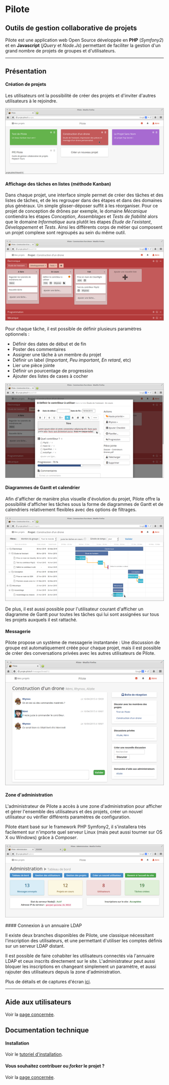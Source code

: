 # Pilote

## Outils de gestion collaborative de projets

Pilote est une application web Open Source développée en **PHP** (_Symfony2_) et en **Javascript** (_jQuery_ et _Node.Js_) permettant de faciliter la gestion d'un grand nombre de projets de groupes et d'utilisateurs.

----

## Présentation

#### Création de projets

Les utilisateurs ont la possibilité de créer des projets et d'inviter d'autres utilisateurs à le rejoindre.

<!-- index-1 --> 
<p align="center">
    <img src="doc/images/index-1.png">
</p>


#### Affichage des tâches en listes (méthode Kanban)

Dans chaque projet, une interface simple permet de créer des tâches et des listes de tâches, et de les regrouper dans des étapes et dans des domaines plus généraux. Un simple glisser-déposer suffit à les réorganiser. Pour ce projet de conception de drônes par exemple, le domaine _Mécanique_ contiendra les étapes _Conception_, _Assemblages_ et _Tests de fiabilité_ alors que le domaine _Informatique_ aura plutôt les étapes _Étude de l'existant_, _Développement_ et _Tests_. Ainsi les différents corps de métier qui composent un projet complexe sont regroupés au sein du même outil.

<!-- index-2 --> 
<p align="center">
    <img src="doc/images/index-2.png">
</p>

Pour chaque tâche, il est possible de définir plusieurs paramètres optionnels :
- Définir des dates de début et de fin
- Poster des commentaires
- Assigner une tâche à un membre du projet
- Définir un label (_Important_, _Peu important_, _En retard_, etc)
- Lier une pièce jointe
- Définir un pourcentage de progression
- Ajouter des listes de cases à cocher

<!-- index-3 --> 
<p align="center">
    <img src="doc/images/index-3.png">
</p>

#### Diagrammes de Gantt et calendrier

Afin d'afficher de manière plus visuelle d'évolution du projet, Pilote offre la possibilité d'afficher les tâches sous la forme de diagrammes de Gantt et de calendriers relativement flexibles avec des options de filtrages.

<!-- index-4 --> 
<p align="center">
    <img src="doc/images/index-4.png">
</p>

De plus, il est aussi possible pour l'utilisateur courant d'afficher un diagramme de Gantt pour toutes les tâches qui lui sont assignées sur tous les projets auxquels il est rattaché.

#### Messagerie

Pilote propose un système de messagerie instantanée : Une discussion de groupe est automatiquement créée pour chaque projet, mais il est possible de créer des conversations privées avec les autres utilisateurs de Pilote.

<!-- user-16 --> 
<p align="center">
    <img src="doc/images/user-16.png">
</p>

#### Zone d'administration

L'administrateur de Pilote a accès à une zone d'administration pour afficher et gérer l'ensemble des utilisateurs et des projets, créer un nouvel utilisateur ou vérifier différents paramètres de configuration.

Pilote étant basé sur le framework PHP Symfony2, il s'installera très facilement sur n'importe quel serveur Linux (mais peut aussi tourner sur OS X ou Windows) grâce à _Composer_.

<!-- index-5 --> 
<p align="center">
    <img src="doc/images/index-5.png">
</p>
#### Connexion à un annuaire LDAP

Il existe deux branches disponibles de Pilote, une classique nécessitant l'inscription des utilisateurs, et une permettant d'utiliser les comptes définis sur un serveur LDAP distant.

Il est possible de faire cohabiter les utilisateurs connectés via l'annuaire LDAP et ceux inscrits directement sur le site. L'administrateur peut aussi bloquer les inscriptions en changeant simplement un paramètre, et aussi rajouter des utilisateurs depuis la zone d'administration.

Plus de détails et de captures d'écran [ici](doc/utilisateur.md).

----

## Aide aux utilisateurs

Voir la [page concernée](doc/utilisateur.md).

## Documentation technique

#### Installation 

Voir le [tutoriel d'installation](doc/installation.md).

#### Vous souhaitez contribuer ou _forker_ le projet ?

Voir la [page concernée](doc/contribution.md).